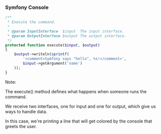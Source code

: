 ### Symfony Console

```php
/**
 * Execute the command.
 *
 * @param InputInterface  $input  The input interface.
 * @param OutputInterface $output The output interface.
 */
protected function execute($input, $output)
{
	$output->writeln(sprintf(
		'<comment>Symfony says "hello", %s!</comment>',
		$input->getArgument('name')
	));
}
```

Note:

The execute() method defines what happens when someone runs the command.

We receive two interfaces, one for input and one for output, which give us ways to handle data.

In this case, we're printing a line that will get colored by the console that greets the user.